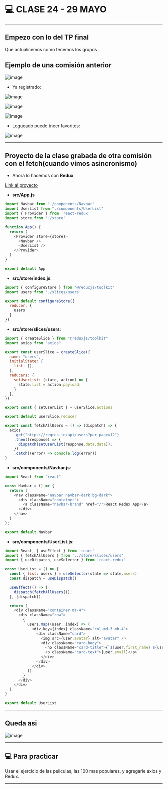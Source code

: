 # :computer: CLASE 24 - 29 MAYO

---

## Empezo con lo del TP final

Que actualicemos como tenemos los grupos


## Ejemplo de una comisión anterior

![image](https://github.com/eugenia1984/react-varios-cursos/assets/72580574/6454b744-1e5d-4a48-ac71-7c45dff12d33)

- Ya registrado:

![image](https://github.com/eugenia1984/react-varios-cursos/assets/72580574/8d31f68d-a6fc-4c33-b0e3-cd0018e1d55e)

![image](https://github.com/eugenia1984/react-varios-cursos/assets/72580574/527cb6fc-eada-4006-aee7-2bc7bdeba3c7)

![image](https://github.com/eugenia1984/react-varios-cursos/assets/72580574/ccb2fa0e-bc8d-4e9e-83e3-4e7cd89f0983)

- Logueado puedo tneer favoritos:

![image](https://github.com/eugenia1984/react-varios-cursos/assets/72580574/52bb36b5-cbcd-42c9-b172-711b0c0e2f94)


---

## Proyecto de la clase grabada de otra comisión con el fetch(cuando vimos asincronismo)

- Ahora lo hacemos con **Redux**

[Link al proyecto](https://github.com/GiselaFlores/Redux-users)

- **src/App.js**

```JavaScript
import Navbar from "./components/Navbar"
import UserList from "./components/UserList"
import { Provider } from 'react-redux'
import store from './store'

function App() {
  return (
    <Provider store={store}>
      <Navbar />
      <UserList />
    </Provider>
  )
}

export default App
```

- **src/store/index.js**:

```JavaScript
import { configureStore } from '@reduxjs/toolkit'
import users from './slices/users'

export default configureStore({
  reducer: {
    users
  }
})
```

- **src/store/slices/users**:

```JavaScript
import { createSlice } from "@reduxjs/toolkit"
import axios from "axios"

export const userSlice = createSlice({
  name: "users",
  initialState: {
    list: [],
  },
  reducers: {
    setUserList: (state, action) => {
      state.list = action.payload;
    }
  },
})

export const { setUserList } = userSlice.actions

export default userSlice.reducer

export const fetchAllUsers = () => (dispatch) => {
  axios
    .get("https://reqres.in/api/users?per_page=12")
    .then((response) => {
      dispatch(setUserList(response.data.data));
    })
    .catch((error) => console.log(error))
}
```

- **src/components/Navbar.js**:

```JavaScript
import React from "react"

const Navbar = () => {
  return (
    <nav className="navbar navbar-dark bg-dark">
      <div className="container">
        <a className="navbar-brand" href="/">React Redux App</a>
      </div>
    </nav>
  )
};

export default Navbar
```

- **src/components/UserList.js**:

```JavaScript
import React, { useEffect } from 'react'
import { fetchAllUsers } from '../store/slices/users'
import { useDispatch, useSelector } from 'react-redux'

const UserList = () => {
  const { list: users } = useSelector(state => state.users)
  const dispatch = useDispatch()

  useEffect(() => {
    dispatch(fetchAllUsers());
  }, [dispatch])

  return (
    <div className="container mt-4">
      <div className="row">
        {
          users.map((user, index) => (
            <div key={index} className="col-md-3 mb-4">
              <div className="card">
                <img src={user.avatar} alt="avatar" />
                <div className="card-body">
                  <h5 className="card-title">{`${user.first_name} ${user.last_name}`}</h5>
                  <p className="card-text">{user.email}</p>
                </div>
              </div>
            </div>
          ))
        }
      </div>
    </div>
  )
}

export default UserList
```

---

## Queda asi

![image](https://github.com/eugenia1984/react-varios-cursos/assets/72580574/e853d476-7a49-441e-92ae-df5ec3392228)


---

## :computer: Para practicar

Usar el ejercicio de las peliculas, las 100 mas populares, y agregarle axios y Redux.

---
